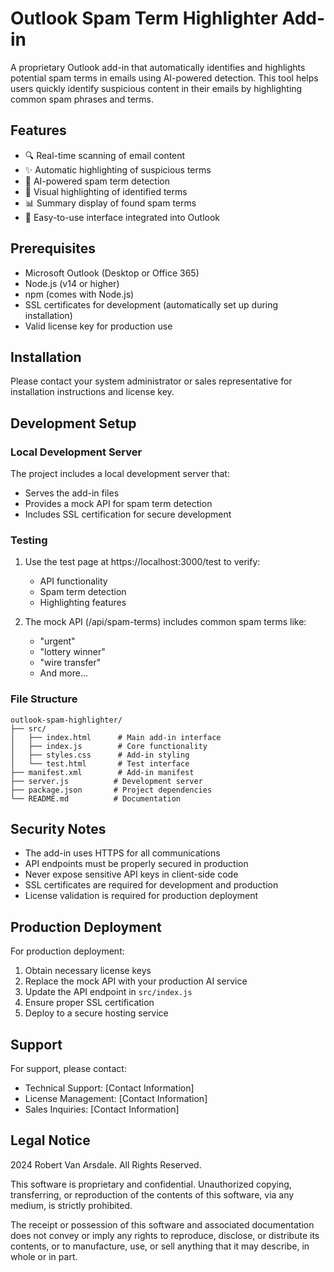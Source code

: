 # Outlook Spam Term Highlighter Add-in

A proprietary Outlook add-in that automatically identifies and highlights potential spam terms in emails using AI-powered detection. This tool helps users quickly identify suspicious content in their emails by highlighting common spam phrases and terms.

## Features

- 🔍 Real-time scanning of email content
- ✨ Automatic highlighting of suspicious terms
- 🤖 AI-powered spam term detection
- 🎨 Visual highlighting of identified terms
- 📊 Summary display of found spam terms
- 🔄 Easy-to-use interface integrated into Outlook

## Prerequisites

- Microsoft Outlook (Desktop or Office 365)
- Node.js (v14 or higher)
- npm (comes with Node.js)
- SSL certificates for development (automatically set up during installation)
- Valid license key for production use

## Installation

Please contact your system administrator or sales representative for installation instructions and license key.

## Development Setup

### Local Development Server
The project includes a local development server that:
- Serves the add-in files
- Provides a mock API for spam term detection
- Includes SSL certification for secure development

### Testing
1. Use the test page at https://localhost:3000/test to verify:
   - API functionality
   - Spam term detection
   - Highlighting features

2. The mock API (/api/spam-terms) includes common spam terms like:
   - "urgent"
   - "lottery winner"
   - "wire transfer"
   - And more...

### File Structure
```
outlook-spam-highlighter/
├── src/
│   ├── index.html      # Main add-in interface
│   ├── index.js        # Core functionality
│   ├── styles.css      # Add-in styling
│   └── test.html       # Test interface
├── manifest.xml        # Add-in manifest
├── server.js          # Development server
├── package.json       # Project dependencies
└── README.md          # Documentation
```

## Security Notes

- The add-in uses HTTPS for all communications
- API endpoints must be properly secured in production
- Never expose sensitive API keys in client-side code
- SSL certificates are required for development and production
- License validation is required for production deployment

## Production Deployment

For production deployment:
1. Obtain necessary license keys
2. Replace the mock API with your production AI service
3. Update the API endpoint in `src/index.js`
4. Ensure proper SSL certification
5. Deploy to a secure hosting service

## Support

For support, please contact:
- Technical Support: [Contact Information]
- License Management: [Contact Information]
- Sales Inquiries: [Contact Information]

## Legal Notice

 2024 Robert Van Arsdale. All Rights Reserved.

This software is proprietary and confidential. Unauthorized copying, transferring, or reproduction of the contents of this software, via any medium, is strictly prohibited.

The receipt or possession of this software and associated documentation does not convey or imply any rights to reproduce, disclose, or distribute its contents, or to manufacture, use, or sell anything that it may describe, in whole or in part.
